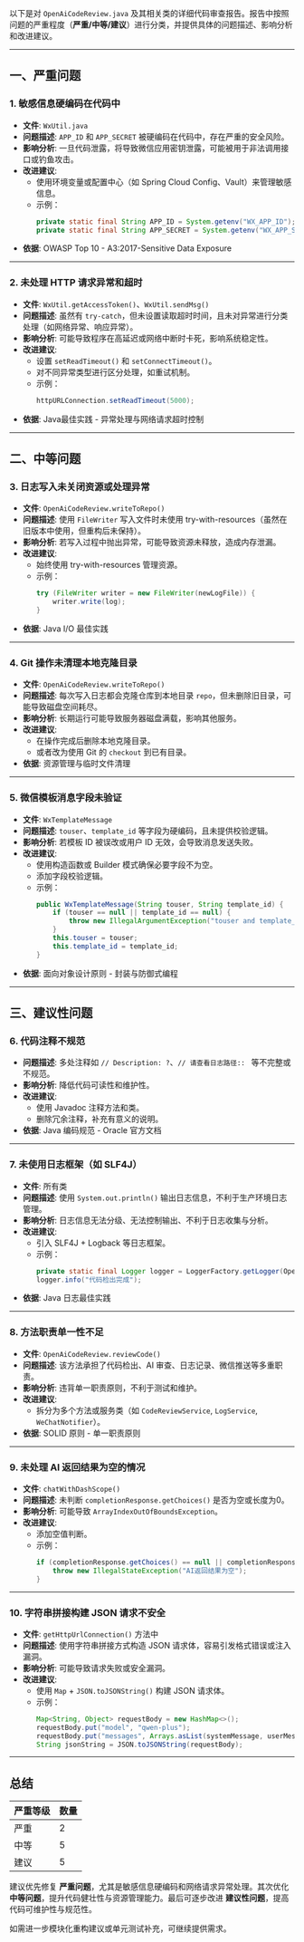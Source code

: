 以下是对 `OpenAiCodeReview.java` 及其相关类的详细代码审查报告。报告中按照问题的严重程度（**严重/中等/建议**）进行分类，并提供具体的问题描述、影响分析和改进建议。

---

## 一、严重问题

### 1. **敏感信息硬编码在代码中**
- **文件**: `WxUtil.java`
- **问题描述**: `APP_ID` 和 `APP_SECRET` 被硬编码在代码中，存在严重的安全风险。
- **影响分析**: 一旦代码泄露，将导致微信应用密钥泄露，可能被用于非法调用接口或钓鱼攻击。
- **改进建议**:
  - 使用环境变量或配置中心（如 Spring Cloud Config、Vault）来管理敏感信息。
  - 示例：
    ```java
    private static final String APP_ID = System.getenv("WX_APP_ID");
    private static final String APP_SECRET = System.getenv("WX_APP_SECRET");
    ```
- **依据**: OWASP Top 10 - A3:2017-Sensitive Data Exposure

---

### 2. **未处理 HTTP 请求异常和超时**
- **文件**: `WxUtil.getAccessToken()`、`WxUtil.sendMsg()`
- **问题描述**: 虽然有 `try-catch`，但未设置读取超时时间，且未对异常进行分类处理（如网络异常、响应异常）。
- **影响分析**: 可能导致程序在高延迟或网络中断时卡死，影响系统稳定性。
- **改进建议**:
  - 设置 `setReadTimeout()` 和 `setConnectTimeout()`。
  - 对不同异常类型进行区分处理，如重试机制。
  - 示例：
    ```java
    httpURLConnection.setReadTimeout(5000);
    ```
- **依据**: Java最佳实践 - 异常处理与网络请求超时控制

---

## 二、中等问题

### 3. **日志写入未关闭资源或处理异常**
- **文件**: `OpenAiCodeReview.writeToRepo()`
- **问题描述**: 使用 `FileWriter` 写入文件时未使用 try-with-resources（虽然在旧版本中使用，但重构后未保持）。
- **影响分析**: 若写入过程中抛出异常，可能导致资源未释放，造成内存泄漏。
- **改进建议**:
  - 始终使用 try-with-resources 管理资源。
  - 示例：
    ```java
    try (FileWriter writer = new FileWriter(newLogFile)) {
        writer.write(log);
    }
    ```
- **依据**: Java I/O 最佳实践

---

### 4. **Git 操作未清理本地克隆目录**
- **文件**: `OpenAiCodeReview.writeToRepo()`
- **问题描述**: 每次写入日志都会克隆仓库到本地目录 `repo`，但未删除旧目录，可能导致磁盘空间耗尽。
- **影响分析**: 长期运行可能导致服务器磁盘满载，影响其他服务。
- **改进建议**:
  - 在操作完成后删除本地克隆目录。
  - 或者改为使用 Git 的 `checkout` 到已有目录。
- **依据**: 资源管理与临时文件清理

---

### 5. **微信模板消息字段未验证**
- **文件**: `WxTemplateMessage`
- **问题描述**: `touser`、`template_id` 等字段为硬编码，且未提供校验逻辑。
- **影响分析**: 若模板 ID 被误改或用户 ID 无效，会导致消息发送失败。
- **改进建议**:
  - 使用构造函数或 Builder 模式确保必要字段不为空。
  - 添加字段校验逻辑。
  - 示例：
    ```java
    public WxTemplateMessage(String touser, String template_id) {
        if (touser == null || template_id == null) {
            throw new IllegalArgumentException("touser and template_id must not be null.");
        }
        this.touser = touser;
        this.template_id = template_id;
    }
    ```
- **依据**: 面向对象设计原则 - 封装与防御式编程

---

## 三、建议性问题

### 6. **代码注释不规范**
- **问题描述**: 多处注释如 `// Description: ?`、`// 请查看日志路径:: ` 等不完整或不规范。
- **影响分析**: 降低代码可读性和维护性。
- **改进建议**:
  - 使用 Javadoc 注释方法和类。
  - 删除冗余注释，补充有意义的说明。
- **依据**: Java 编码规范 - Oracle 官方文档

---

### 7. **未使用日志框架（如 SLF4J）**
- **文件**: 所有类
- **问题描述**: 使用 `System.out.println()` 输出日志信息，不利于生产环境日志管理。
- **影响分析**: 日志信息无法分级、无法控制输出、不利于日志收集与分析。
- **改进建议**:
  - 引入 SLF4J + Logback 等日志框架。
  - 示例：
    ```java
    private static final Logger logger = LoggerFactory.getLogger(OpenAiCodeReview.class);
    logger.info("代码检出完成");
    ```
- **依据**: Java 日志最佳实践

---

### 8. **方法职责单一性不足**
- **文件**: `OpenAiCodeReview.reviewCode()`
- **问题描述**: 该方法承担了代码检出、AI 审查、日志记录、微信推送等多重职责。
- **影响分析**: 违背单一职责原则，不利于测试和维护。
- **改进建议**:
  - 拆分为多个方法或服务类（如 `CodeReviewService`, `LogService`, `WeChatNotifier`）。
- **依据**: SOLID 原则 - 单一职责原则

---

### 9. **未处理 AI 返回结果为空的情况**
- **文件**: `chatWithDashScope()`
- **问题描述**: 未判断 `completionResponse.getChoices()` 是否为空或长度为0。
- **影响分析**: 可能导致 `ArrayIndexOutOfBoundsException`。
- **改进建议**:
  - 添加空值判断。
  - 示例：
    ```java
    if (completionResponse.getChoices() == null || completionResponse.getChoices().length == 0) {
        throw new IllegalStateException("AI返回结果为空");
    }
    ```

---

### 10. **字符串拼接构建 JSON 请求不安全**
- **文件**: `getHttpUrlConnection()` 方法中
- **问题描述**: 使用字符串拼接方式构造 JSON 请求体，容易引发格式错误或注入漏洞。
- **影响分析**: 可能导致请求失败或安全漏洞。
- **改进建议**:
  - 使用 `Map` + `JSON.toJSONString()` 构建 JSON 请求体。
  - 示例：
    ```java
    Map<String, Object> requestBody = new HashMap<>();
    requestBody.put("model", "qwen-plus");
    requestBody.put("messages", Arrays.asList(systemMessage, userMessage));
    String jsonString = JSON.toJSONString(requestBody);
    ```

---

## 总结

| 严重等级 | 数量 |
|----------|------|
| 严重     | 2    |
| 中等     | 5    |
| 建议     | 5    |

建议优先修复 **严重问题**，尤其是敏感信息硬编码和网络请求异常处理。其次优化 **中等问题**，提升代码健壮性与资源管理能力。最后可逐步改进 **建议性问题**，提高代码可维护性与规范性。

如需进一步模块化重构建议或单元测试补充，可继续提供需求。